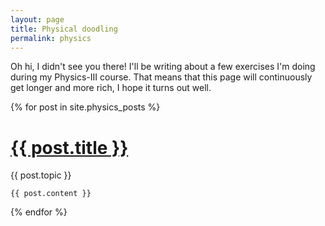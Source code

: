 ```yaml
---
layout: page
title: Physical doodling
permalink: physics
---
```

Oh hi, I didn't see you there! I'll be writing about a few exercises I'm doing during my Physics-III course. That means that this page will continuously get longer and more rich, I hope it turns out well.

<div class="posts">
  {% for post in site.physics_posts %}
  <div class="post">
    <h1 class="post-title">
      <a href="{{ post.url }}">
        {{ post.title }}
      </a>
    </h1>
    <span class="post-date">{{ post.topic }}</span>

    {{ post.content }}
  </div>
  {% endfor %}
</div>